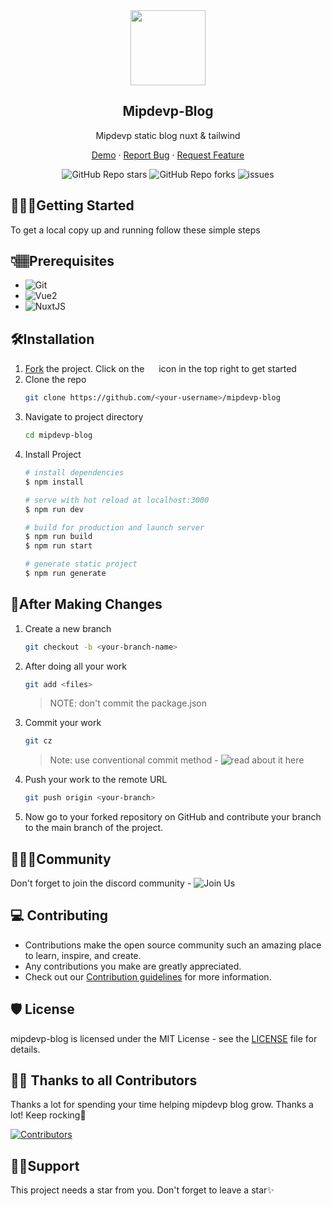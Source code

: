<div id="top"></div>

<div align="center">
    <img src="https://user-images.githubusercontent.com/48998369/193765166-be7dfe75-3d36-4745-9bd9-9559f7fcb2a2.png" width="120px">
    <h2>Mipdevp-Blog</h2>
    <p>Mipdevp static blog nuxt & tailwind</p>
    <p align="center">
        <a href="https://mipdevp.com/blog/">Demo</a>
        ·
        <a href="https://github.com/anonimak/mipdevp-blog/issues">Report Bug</a>
        ·
        <a href="https://github.com/anonimak/mipdevp-blog/issues">Request Feature</a>
    </p>
    <img alt="GitHub Repo stars" src="https://img.shields.io/github/stars/anonimak/mipdevp-blog">
    <img alt="GitHub Repo forks" src="https://img.shields.io/github/forks/anonimak/mipdevp-blog">
    <img alt="issues" src="https://img.shields.io/github/issues/anonimak/mipdevp-blog"> </br>
</div>

## 🧑🏾‍💻Getting Started
To get a local copy up and running follow these simple steps

## 👇🏽Prerequisites
- ![Git](https://git-scm.com/downloads)
- ![Vue2](https://v2.vuejs.org/)
- ![NuxtJS](https://nuxtjs.org/docs)

## 🛠️Installation

1. [Fork](https://github.com/anonimak/mipdevp-blog/fork) the project. Click on the <a href="https://github.com/anonimak/mipdevp-blog/fork"><img src="https://i.imgur.com/G4z1kEe.png" height="15" width="15"></a> icon in the top right to get started
2. Clone the repo
    ```bash
    git clone https://github.com/<your-username>/mipdevp-blog
    ```
3. Navigate to project directory
    ```bash
    cd mipdevp-blog
    ```
4. Install Project 
    ```bash
    # install dependencies
    $ npm install

    # serve with hot reload at localhost:3000
    $ npm run dev

    # build for production and launch server
    $ npm run build
    $ npm run start

    # generate static project
    $ npm run generate
    ```
## 🥂After Making Changes
1. Create a new branch 
    ```bash
    git checkout -b <your-branch-name>
    ```
2. After doing all your work 
    ```bash
    git add <files>
    ``` 
    > NOTE: don't commit the package.json
3. Commit your work 
    ```bash
    git cz
    ```
    > Note: use conventional commit method - ![read about it here](https://www.conventionalcommits.org/en/v1.0.0/)
4. Push your work to the remote URL 
    ```bash
    git push origin <your-branch>
    ```

5. Now go to your forked repository on GitHub and contribute your branch to the main branch of the project.

## 👨‍👩‍👦Community
Don't forget to join the discord community - ![Join Us](https://discord.gg/KUWjx4fygJsdasda)

## 💻 Contributing
- Contributions make the open source community such an amazing place to learn, inspire, and create. 
- Any contributions you make are greatly appreciated.
- Check out our [Contribution guidelines](https://github.com/anonimak/mipdevp-blog/blob/master/CONTRIBUTION.md#contribution-guidelines) for more information.

## 🛡️ License

mipdevp-blog is licensed under the MIT License - see the [LICENSE](LICENSE) file for details.

## 💪🏽 Thanks to all Contributors

Thanks a lot for spending your time helping mipdevp blog grow. Thanks a lot! Keep rocking🍻

[![Contributors](https://contrib.rocks/image?repo=anonimak/mipdevp-blog)](https://github.com/anonimak/mipdevp-blog/graphs/contributors)

## 🙏🏽Support
This project needs a star️ from you. Don't forget to leave a star✨
